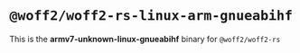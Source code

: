 # `@woff2/woff2-rs-linux-arm-gnueabihf`

This is the **armv7-unknown-linux-gnueabihf** binary for `@woff2/woff2-rs`
